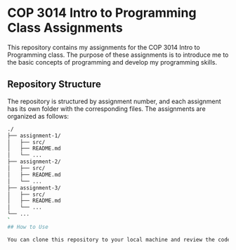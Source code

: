 # COP 3014 Intro to Programming Class Assignments

This repository contains my assignments for the COP 3014 Intro to Programming class. The purpose of these assignments is to introduce me to the basic concepts of programming and develop my programming skills.

## Repository Structure

The repository is structured by assignment number, and each assignment has its own folder with the corresponding files. The assignments are organized as follows:
```bash
./
├── assignment-1/
│   ├── src/
│   ├── README.md
│   └── ...
├── assignment-2/
│   ├── src/
│   ├── README.md
│   └── ...
├── assignment-3/
│   ├── src/
│   ├── README.md
│   └── ...
└── ...
`
## How to Use

You can clone this repository to your local machine and review the code for each assignment. You can also use it as a reference for your own programming projects or to practice your programming skills.
